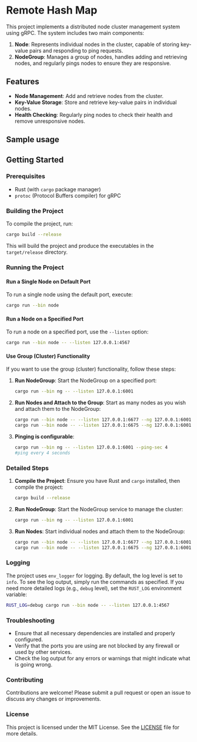 # Remote Hash Map

This project implements a distributed node cluster management system using gRPC. The system includes two main components:
1. **Node**: Represents individual nodes in the cluster, capable of storing key-value pairs and responding to ping requests.
2. **NodeGroup**: Manages a group of nodes, handles adding and retrieving nodes, and regularly pings nodes to ensure they are responsive.

## Features

- **Node Management**: Add and retrieve nodes from the cluster.
- **Key-Value Storage**: Store and retrieve key-value pairs in individual nodes.
- **Health Checking**: Regularly ping nodes to check their health and remove unresponsive nodes.

## Sample usage



## Getting Started

### Prerequisites

- Rust (with `cargo` package manager)
- `protoc` (Protocol Buffers compiler) for gRPC

### Building the Project

To compile the project, run:

```sh
cargo build --release
```

This will build the project and produce the executables in the `target/release` directory.

### Running the Project

#### Run a Single Node on Default Port

To run a single node using the default port, execute:

```sh
cargo run --bin node
```

#### Run a Node on a Specified Port

To run a node on a specified port, use the `--listen` option:

```sh
cargo run --bin node -- --listen 127.0.0.1:4567
```

#### Use Group (Cluster) Functionality

If you want to use the group (cluster) functionality, follow these steps:

1. **Run NodeGroup**: Start the NodeGroup on a specified port:

    ```sh
    cargo run --bin ng -- --listen 127.0.0.1:6001
    ```

2. **Run Nodes and Attach to the Group**: Start as many nodes as you wish and attach them to the NodeGroup:

    ```sh
    cargo run --bin node -- --listen 127.0.0.1:6677 --ng 127.0.0.1:6001
    cargo run --bin node -- --listen 127.0.0.1:6675 --ng 127.0.0.1:6001
    ```
3. **Pinging is configurable**:
   
   ```sh
   cargo run --bin ng -- --listen 127.0.0.1:6001 --ping-sec 4
   #ping every 4 seconds
   ```

### Detailed Steps

1. **Compile the Project**: Ensure you have Rust and `cargo` installed, then compile the project:

    ```sh
    cargo build --release
    ```

2. **Run NodeGroup**: Start the NodeGroup service to manage the cluster:

    ```sh
    cargo run --bin ng -- --listen 127.0.0.1:6001
    ```

3. **Run Nodes**: Start individual nodes and attach them to the NodeGroup:

    ```sh
    cargo run --bin node -- --listen 127.0.0.1:6677 --ng 127.0.0.1:6001
    cargo run --bin node -- --listen 127.0.0.1:6675 --ng 127.0.0.1:6001
    ```

### Logging

The project uses `env_logger` for logging. By default, the log level is set to `info`. To see the log output, simply run the commands as specified. If you need more detailed logs (e.g., `debug` level), set the `RUST_LOG` environment variable:

```sh
RUST_LOG=debug cargo run --bin node -- --listen 127.0.0.1:4567
```

### Troubleshooting

- Ensure that all necessary dependencies are installed and properly configured.
- Verify that the ports you are using are not blocked by any firewall or used by other services.
- Check the log output for any errors or warnings that might indicate what is going wrong.

### Contributing

Contributions are welcome! Please submit a pull request or open an issue to discuss any changes or improvements.

### License

This project is licensed under the MIT License. See the [LICENSE](LICENSE) file for more details.
```
